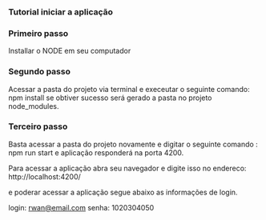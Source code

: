 ### Tutorial iniciar a aplicação ###

### Primeiro passo ###
Installar  o NODE  em seu computador

### Segundo passo ###
Acessar a pasta do projeto via terminal e execeutar o seguinte comando: npm install 
se obtiver sucesso será gerado a pasta no projeto node_modules.

### Terceiro passo ###
Basta acessar a pasta do projeto novamente e digitar o seguinte comando : npm run start
e aplicação responderá na porta 4200.

Para acessar a aplicação abra seu navegador  e digite isso no endereco: http://localhost:4200/

e poderar acessar a aplicação segue abaixo as informações de login.

login: rwan@email.com
senha: 1020304050